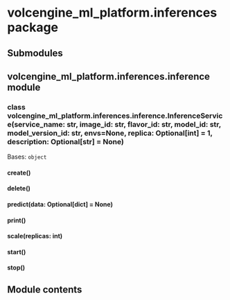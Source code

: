 # volcengine_ml_platform.inferences package

## Submodules

## volcengine_ml_platform.inferences.inference module


### class volcengine_ml_platform.inferences.inference.InferenceService(service_name: str, image_id: str, flavor_id: str, model_id: str, model_version_id: str, envs=None, replica: Optional[int] = 1, description: Optional[str] = None)
Bases: `object`


#### create()

#### delete()

#### predict(data: Optional[dict] = None)

#### print()

#### scale(replicas: int)

#### start()

#### stop()
## Module contents
